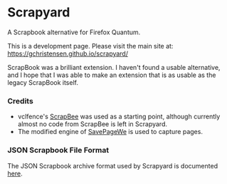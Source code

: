# Scrapyard

A Scrapbook alternative for Firefox Quantum.

This is a development page. Please visit the main site at: https://gchristensen.github.io/scrapyard/

ScrapBook was a brilliant extension. I haven't found a usable alternative, and I hope that I was able
to make an extension that is as usable as the legacy ScrapBook itself.

### Credits

* vclfence's [ScrapBee](https://github.com/vctfence/scrapbee) was used as a starting point,
although currently almost no code from ScrapBee is left in Scrapyard.
* The modified engine of [SavePageWe](https://addons.mozilla.org/en-US/firefox/addon/save-page-we/)
is used to capture pages.


### JSON Scrapbook File Format

The JSON Scrapbook archive format used by Scrapyard is documented
[here](https://github.com/GChristensen/scrapyard/wiki/JSON-Scrapbook-File-Format).
